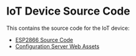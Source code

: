 # IoT Device Source Code

This contains the source code for the IoT device:

* [ESP2866 Source Code](esp8266_sensor)
* [Configuration Server Web Assets](config_html)